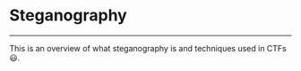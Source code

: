 # Steganography

---

This is an overview of what steganography is and techniques used in CTFs :smiley:.
